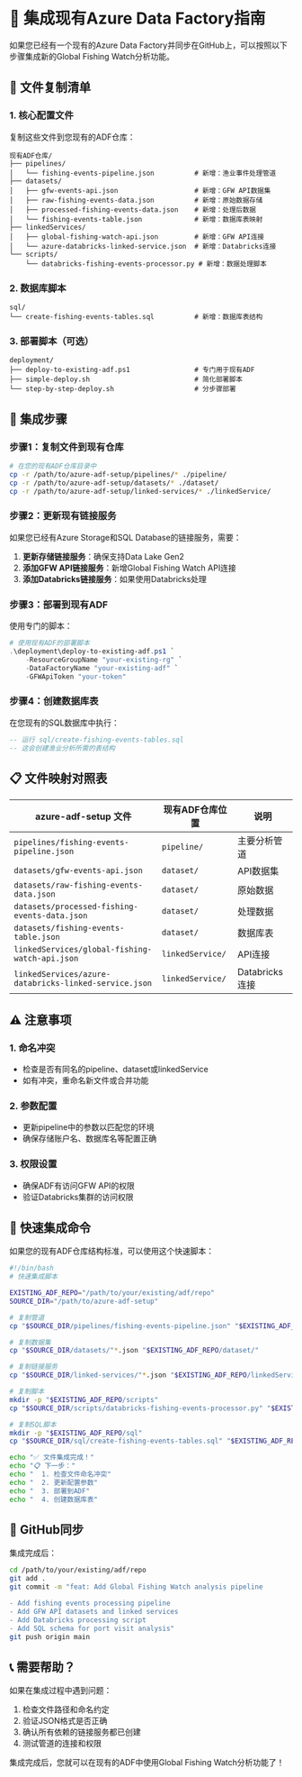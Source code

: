 # 🔗 集成现有Azure Data Factory指南

如果您已经有一个现有的Azure Data Factory并同步在GitHub上，可以按照以下步骤集成新的Global Fishing Watch分析功能。

## 📁 文件复制清单

### 1. 核心配置文件
复制这些文件到您现有的ADF仓库：

```
现有ADF仓库/
├── pipelines/
│   └── fishing-events-pipeline.json          # 新增：渔业事件处理管道
├── datasets/
│   ├── gfw-events-api.json                   # 新增：GFW API数据集
│   ├── raw-fishing-events-data.json          # 新增：原始数据存储
│   ├── processed-fishing-events-data.json    # 新增：处理后数据
│   └── fishing-events-table.json             # 新增：数据库表映射
├── linkedServices/
│   ├── global-fishing-watch-api.json         # 新增：GFW API连接
│   └── azure-databricks-linked-service.json  # 新增：Databricks连接
└── scripts/
    └── databricks-fishing-events-processor.py # 新增：数据处理脚本
```

### 2. 数据库脚本
```
sql/
└── create-fishing-events-tables.sql          # 新增：数据库表结构
```

### 3. 部署脚本（可选）
```
deployment/
├── deploy-to-existing-adf.ps1                # 专门用于现有ADF
├── simple-deploy.sh                          # 简化部署脚本
└── step-by-step-deploy.sh                    # 分步骤部署
```

## 🔧 集成步骤

### 步骤1：复制文件到现有仓库
```bash
# 在您的现有ADF仓库目录中
cp -r /path/to/azure-adf-setup/pipelines/* ./pipeline/
cp -r /path/to/azure-adf-setup/datasets/* ./dataset/
cp -r /path/to/azure-adf-setup/linked-services/* ./linkedService/
```

### 步骤2：更新现有链接服务
如果您已经有Azure Storage和SQL Database的链接服务，需要：

1. **更新存储链接服务**：确保支持Data Lake Gen2
2. **添加GFW API链接服务**：新增Global Fishing Watch API连接
3. **添加Databricks链接服务**：如果使用Databricks处理

### 步骤3：部署到现有ADF
使用专门的脚本：
```powershell
# 使用现有ADF的部署脚本
.\deployment\deploy-to-existing-adf.ps1 `
    -ResourceGroupName "your-existing-rg" `
    -DataFactoryName "your-existing-adf" `
    -GFWApiToken "your-token"
```

### 步骤4：创建数据库表
在您现有的SQL数据库中执行：
```sql
-- 运行 sql/create-fishing-events-tables.sql
-- 这会创建渔业分析所需的表结构
```

## 📋 文件映射对照表

| azure-adf-setup 文件 | 现有ADF仓库位置 | 说明 |
|---------------------|----------------|------|
| `pipelines/fishing-events-pipeline.json` | `pipeline/` | 主要分析管道 |
| `datasets/gfw-events-api.json` | `dataset/` | API数据集 |
| `datasets/raw-fishing-events-data.json` | `dataset/` | 原始数据 |
| `datasets/processed-fishing-events-data.json` | `dataset/` | 处理数据 |
| `datasets/fishing-events-table.json` | `dataset/` | 数据库表 |
| `linkedServices/global-fishing-watch-api.json` | `linkedService/` | API连接 |
| `linkedServices/azure-databricks-linked-service.json` | `linkedService/` | Databricks连接 |

## ⚠️ 注意事项

### 1. 命名冲突
- 检查是否有同名的pipeline、dataset或linkedService
- 如有冲突，重命名新文件或合并功能

### 2. 参数配置
- 更新pipeline中的参数以匹配您的环境
- 确保存储账户名、数据库名等配置正确

### 3. 权限设置
- 确保ADF有访问GFW API的权限
- 验证Databricks集群的访问权限

## 🚀 快速集成命令

如果您的现有ADF仓库结构标准，可以使用这个快速脚本：

```bash
#!/bin/bash
# 快速集成脚本

EXISTING_ADF_REPO="/path/to/your/existing/adf/repo"
SOURCE_DIR="/path/to/azure-adf-setup"

# 复制管道
cp "$SOURCE_DIR/pipelines/fishing-events-pipeline.json" "$EXISTING_ADF_REPO/pipeline/"

# 复制数据集
cp "$SOURCE_DIR/datasets/"*.json "$EXISTING_ADF_REPO/dataset/"

# 复制链接服务
cp "$SOURCE_DIR/linked-services/"*.json "$EXISTING_ADF_REPO/linkedService/"

# 复制脚本
mkdir -p "$EXISTING_ADF_REPO/scripts"
cp "$SOURCE_DIR/scripts/databricks-fishing-events-processor.py" "$EXISTING_ADF_REPO/scripts/"

# 复制SQL脚本
mkdir -p "$EXISTING_ADF_REPO/sql"
cp "$SOURCE_DIR/sql/create-fishing-events-tables.sql" "$EXISTING_ADF_REPO/sql/"

echo "✅ 文件集成完成！"
echo "📋 下一步："
echo "  1. 检查文件命名冲突"
echo "  2. 更新配置参数"
echo "  3. 部署到ADF"
echo "  4. 创建数据库表"
```

## 🔄 GitHub同步

集成完成后：
```bash
cd /path/to/your/existing/adf/repo
git add .
git commit -m "feat: Add Global Fishing Watch analysis pipeline

- Add fishing events processing pipeline
- Add GFW API datasets and linked services  
- Add Databricks processing script
- Add SQL schema for port visit analysis"
git push origin main
```

## 📞 需要帮助？

如果在集成过程中遇到问题：
1. 检查文件路径和命名约定
2. 验证JSON格式是否正确
3. 确认所有依赖的链接服务都已创建
4. 测试管道的连接和权限

集成完成后，您就可以在现有的ADF中使用Global Fishing Watch分析功能了！
